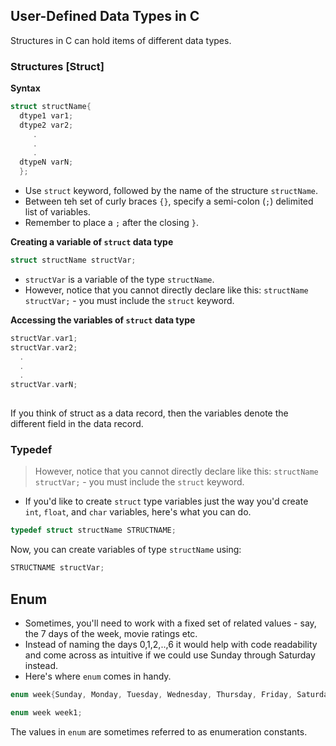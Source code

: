 ## User-Defined Data Types in C
Structures in C can hold items of different data types.

### Structures [Struct]
**Syntax**
```c
struct structName{
  dtype1 var1;
  dtype2 var2;
     .
     .
     .
  dtypeN varN;
  };

```
- Use `struct` keyword, followed by the name of the structure `structName`.
- Between teh set of curly braces `{}`, specify a semi-colon (`;`) delimited list of variables.
- Remember to place a `;` after the closing `}`.

**Creating a variable of `struct` data type**
```c
struct structName structVar;
```
- `structVar` is a variable of the type `structName`.
- However, notice that you cannot directly declare like this: `structName structVar;` - you must include the `struct` keyword.

**Accessing the variables of `struct` data type**
```c
structVar.var1;
structVar.var2;
  .
  .
  .
structVar.varN;
 
```

If you think of struct as a data record, then the variables denote the different field in the data record.

### Typedef

> However, notice that you cannot directly declare like this: `structName structVar;` - you must include the `struct` keyword.

- If you'd like to create `struct` type variables just the way you'd create `int`, `float`, and `char` variables, here's what you can do.

```c
typedef struct structName STRUCTNAME;
```

Now, you can create variables of type `structName` using:
```c
STRUCTNAME structVar;
```

## Enum
- Sometimes, you'll need to work with a fixed set of related values - say, the 7 days of the week, movie ratings etc.
- Instead of naming the days 0,1,2,..,6 it would help with code readability and come across as intuitive if we could use Sunday through Saturday instead.
- Here's where `enum` comes in handy.

```c
enum week{Sunday, Monday, Tuesday, Wednesday, Thursday, Friday, Saturday};

enum week week1;
```
The values in `enum` are sometimes referred to as enumeration constants.

